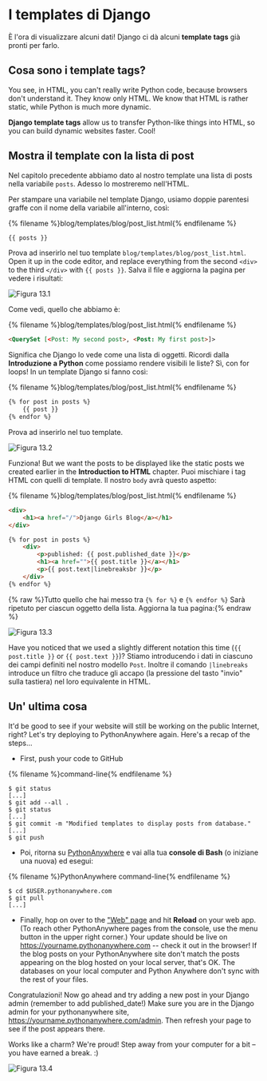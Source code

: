 # I templates di Django

È l'ora di visualizzare alcuni dati! Django ci dà alcuni **template tags** già pronti per farlo.

## Cosa sono i template tags?

You see, in HTML, you can't really write Python code, because browsers don't understand it. They know only HTML. We know that HTML is rather static, while Python is much more dynamic.

**Django template tags** allow us to transfer Python-like things into HTML, so you can build dynamic websites faster. Cool!

## Mostra il template con la lista di post

Nel capitolo precedente abbiamo dato al nostro template una lista di posts nella variabile `posts`. Adesso lo mostreremo nell'HTML.

Per stampare una variabile nel template Django, usiamo doppie parentesi graffe con il nome della variabile all'interno, così:

{% filename %}blog/templates/blog/post_list.html{% endfilename %}

```html
{{ posts }}
```

Prova ad inserirlo nel tuo template `blog/templates/blog/post_list.html`. Open it up in the code editor, and replace everything from the second `<div>` to the third `</div>` with `{{ posts }}`. Salva il file e aggiorna la pagina per vedere i risultati:

![Figura 13.1](images/step1.png)

Come vedi, quello che abbiamo è:

{% filename %}blog/templates/blog/post_list.html{% endfilename %}

```html
<QuerySet [<Post: My second post>, <Post: My first post>]>
```

Significa che Django lo vede come una lista di oggetti. Ricordi dalla **Introduzione a Python** come possiamo rendere visibili le liste? Sì, con for loops! In un template Django si fanno così:

{% filename %}blog/templates/blog/post_list.html{% endfilename %}

```html
{% for post in posts %}
    {{ post }}
{% endfor %}
```

Prova ad inserirlo nel tuo template.

![Figura 13.2](images/step2.png)

Funziona! But we want the posts to be displayed like the static posts we created earlier in the **Introduction to HTML** chapter. Puoi mischiare i tag HTML con quelli di template. Il nostro `body` avrà questo aspetto:

{% filename %}blog/templates/blog/post_list.html{% endfilename %}

```html
<div>
    <h1><a href="/">Django Girls Blog</a></h1>
</div>

{% for post in posts %}
    <div>
        <p>published: {{ post.published_date }}</p>
        <h1><a href="">{{ post.title }}</a></h1>
        <p>{{ post.text|linebreaksbr }}</p>
    </div>
{% endfor %}
```

{% raw %}Tutto quello che hai messo tra `{% for %}` e `{% endfor %}` Sarà ripetuto per ciascun oggetto della lista. Aggiorna la tua pagina:{% endraw %}

![Figura 13.3](images/step3.png)

Have you noticed that we used a slightly different notation this time (`{{ post.title }}` or `{{ post.text }}`)? Stiamo introducendo i dati in ciascuno dei campi definiti nel nostro modello `Post`. Inoltre il comando `|linebreaks` introduce un filtro che traduce gli accapo (la pressione del tasto "invio" sulla tastiera) nel loro equivalente in HTML.

## Un' ultima cosa

It'd be good to see if your website will still be working on the public Internet, right? Let's try deploying to PythonAnywhere again. Here's a recap of the steps…

* First, push your code to GitHub

{% filename %}command-line{% endfilename %}

    $ git status
    [...]
    $ git add --all .
    $ git status
    [...]
    $ git commit -m "Modified templates to display posts from database."
    [...]
    $ git push
    

* Poi, ritorna su [PythonAnywhere](https://www.pythonanywhere.com/consoles/) e vai alla tua **console di Bash** (o iniziane una nuova) ed esegui:

{% filename %}PythonAnywhere command-line{% endfilename %}

    $ cd $USER.pythonanywhere.com
    $ git pull
    [...]
    

* Finally, hop on over to the ["Web" page](https://www.pythonanywhere.com/web_app_setup/) and hit **Reload** on your web app. (To reach other PythonAnywhere pages from the console, use the menu button in the upper right corner.) Your update should be live on https://yourname.pythonanywhere.com -- check it out in the browser! If the blog posts on your PythonAnywhere site don't match the posts appearing on the blog hosted on your local server, that's OK. The databases on your local computer and Python Anywhere don't sync with the rest of your files.

Congratulazioni! Now go ahead and try adding a new post in your Django admin (remember to add published_date!) Make sure you are in the Django admin for your pythonanywhere site, https://yourname.pythonanywhere.com/admin. Then refresh your page to see if the post appears there.

Works like a charm? We're proud! Step away from your computer for a bit – you have earned a break. :)

![Figura 13.4](images/donut.png)